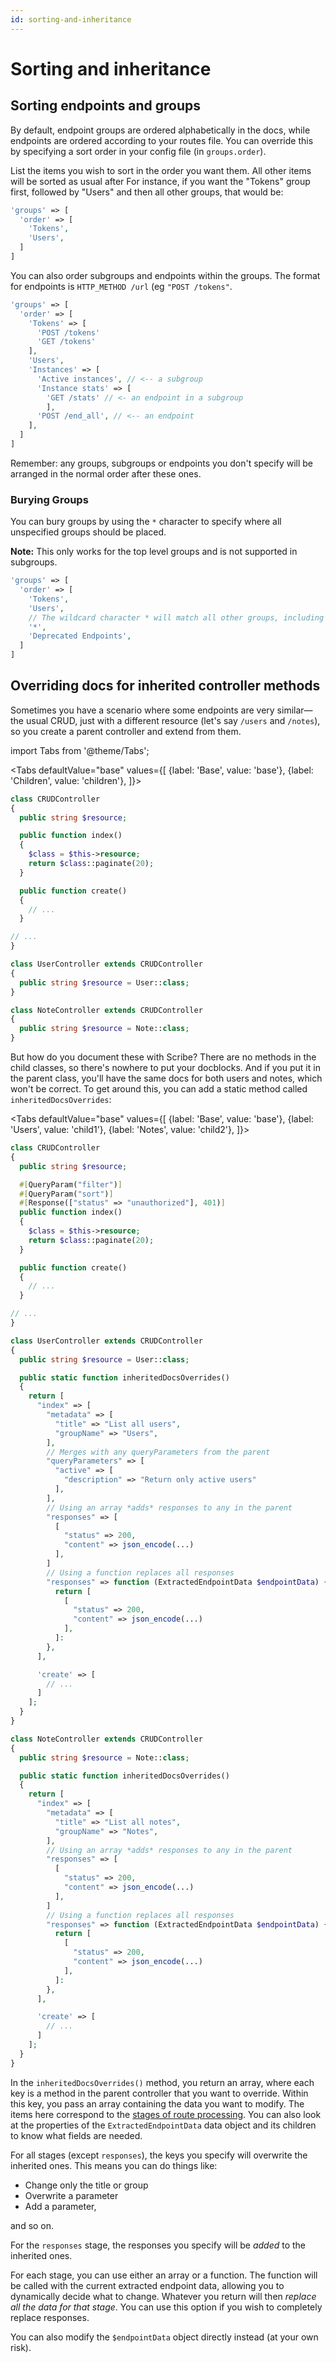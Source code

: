 ```yaml
---
id: sorting-and-inheritance
---
```


# Sorting and inheritance

## Sorting endpoints and groups
By default, endpoint groups are ordered alphabetically in the docs, while endpoints are ordered according to your routes file. You can override this by specifying a sort order in your config file (in `groups.order`). 

List the items you wish to sort in the order you want them. All other items will be sorted as usual after  For instance, if you want the "Tokens" group first, followed by "Users" and then all other groups, that would be:

```php title=config/scribe.php
'groups' => [
  'order' => [
    'Tokens',
    'Users',
  ]
]
```

You can also order subgroups and endpoints within the groups. The format for endpoints is `HTTP_METHOD /url` (eg `"POST /tokens"`.

```php title=config/scribe.php
'groups' => [
  'order' => [
    'Tokens' => [
      'POST /tokens'
      'GET /tokens'
    ],
    'Users',
    'Instances' => [
      'Active instances', // <-- a subgroup
      'Instance stats' => [
        'GET /stats' // <- an endpoint in a subgroup
        ],
      'POST /end_all', // <-- an endpoint
    ],
  ]
]
```

Remember: any groups, subgroups or endpoints you don't specify will be arranged in the normal order after these ones.

### Burying Groups

You can bury groups by using the `*` character to specify where all unspecified groups should be placed.

**Note:** This only works for the top level groups and is not supported in subgroups. 

```php title=config/scribe.php
'groups' => [
  'order' => [
    'Tokens',
    'Users',
    // The wildcard character * will match all other groups, including the default group
    '*',
    'Deprecated Endpoints',
  ]
]
```


## Overriding docs for inherited controller methods
Sometimes you have a scenario where some endpoints are very similar—the usual CRUD, just with a different resource (let's say `/users` and `/notes`), so you create a parent controller and extend from them.


import Tabs from '@theme/Tabs';

<Tabs
  defaultValue="base"
  values={[
  {label: 'Base', value: 'base'},
  {label: 'Children', value: 'children'},
]}>
<TabItem value="base">

```php title=CRUDController.php
class CRUDController
{
  public string $resource;

  public function index()
  {
    $class = $this->resource;
    return $class::paginate(20);
  }

  public function create()
  {
    // ...
  }

// ...
}
```

</TabItem>

<TabItem value="children">

```php title=UserController.php
class UserController extends CRUDController
{
  public string $resource = User::class;
}
```

```php title=NoteController.php
class NoteController extends CRUDController
{
  public string $resource = Note::class;
}
```

</TabItem>
</Tabs>

But how do you document these with Scribe? There are no methods in the child classes, so there's nowhere to put your docblocks. And if you put it in the parent class, you'll have the same docs for both users and notes, which won't be correct. To get around this, you can add a static method called `inheritedDocsOverrides`:

<Tabs
  defaultValue="base"
  values={[
  {label: 'Base', value: 'base'},
  {label: 'Users', value: 'child1'},
  {label: 'Notes', value: 'child2'},
]}>
<TabItem value="base">

```php title=CRUDController.php
class CRUDController
{
  public string $resource;

  #[QueryParam("filter")]
  #[QueryParam("sort")]
  #[Response(["status" => "unauthorized"], 401)]
  public function index()
  {
    $class = $this->resource;
    return $class::paginate(20);
  }

  public function create()
  {
    // ...
  }

// ...
}
```

</TabItem>

<TabItem value="child1">

```php title=UserController.php
class UserController extends CRUDController
{
  public string $resource = User::class;

  public static function inheritedDocsOverrides()
  {
    return [
      "index" => [
        "metadata" => [
          "title" => "List all users",
          "groupName" => "Users",
        ],
        // Merges with any queryParameters from the parent
        "queryParameters" => [
          "active" => [
            "description" => "Return only active users"
          ],
        ],
        // Using an array *adds* responses to any in the parent
        "responses" => [
          [
            "status" => 200,
            "content" => json_encode(...)
          ],
        ]
        // Using a function replaces all responses
        "responses" => function (ExtractedEndpointData $endpointData) {
          return [
            [
              "status" => 200,
              "content" => json_encode(...)
            ],
          ]:
        },
      ],

      'create' => [
        // ...
      ]
    ];
  }
}
```


</TabItem>
<TabItem value="child2">

```php title=NoteController.php
class NoteController extends CRUDController
{
  public string $resource = Note::class;

  public static function inheritedDocsOverrides()
  {
    return [
      "index" => [
        "metadata" => [
          "title" => "List all notes",
          "groupName" => "Notes",
        ],
        // Using an array *adds* responses to any in the parent
        "responses" => [
          [
            "status" => 200,
            "content" => json_encode(...)
          ],
        ]
        // Using a function replaces all responses
        "responses" => function (ExtractedEndpointData $endpointData) {
          return [
            [
              "status" => 200,
              "content" => json_encode(...)
            ],
          ]:
        },
      ],

      'create' => [
        // ...
      ]
    ];
  }
}
```

</TabItem>
</Tabs>

In the `inheritedDocsOverrides()` method, you return an array, where each key is a method in the parent controller that you want to override. Within this key, you pass an array containing the data you want to modify. The items here correspond to the [stages of route processing](/laravel/advanced/plugins#the-stages-of-route-processing). You can also look at the properties of the `ExtractedEndpointData` data object and its children to know what fields are needed.

For all stages (except `responses`), the keys you specify will overwrite the inherited ones.
This means you can do things like:
- Change only the title or group
- Overwrite a parameter
- Add a parameter,

and so on.

For the `responses` stage, the responses you specify will be _added_ to the inherited ones.

For each stage, you can use either an array or a function. The function will be called with the current extracted endpoint data, allowing you to dynamically decide what to change. Whatever you return will then *replace all the data for that stage*. You can use this option if you wish to completely replace responses.

You can also modify the `$endpointData` object directly instead (at your own risk).
